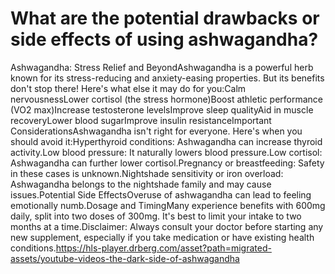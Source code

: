 # What are the potential drawbacks or side effects of using ashwagandha?

Ashwagandha: Stress Relief and BeyondAshwagandha is a powerful herb known for its stress-reducing and anxiety-easing properties. But its benefits don't stop there! Here's what else it may do for you:Calm nervousnessLower cortisol (the stress hormone)Boost athletic performance (VO2 max)Increase testosterone levelsImprove sleep qualityAid in muscle recoveryLower blood sugarImprove insulin resistanceImportant ConsiderationsAshwagandha isn't right for everyone. Here's when you should avoid it:Hyperthyroid conditions: Ashwagandha can increase thyroid activity.Low blood pressure: It naturally lowers blood pressure.Low cortisol: Ashwagandha can further lower cortisol.Pregnancy or breastfeeding: Safety in these cases is unknown.Nightshade sensitivity or iron overload: Ashwagandha belongs to the nightshade family and may cause issues.Potential Side EffectsOveruse of ashwagandha can lead to feeling emotionally numb.Dosage and TimingMany experience benefits with 600mg daily, split into two doses of 300mg. It's best to limit your intake to two months at a time.Disclaimer: Always consult your doctor before starting any new supplement, especially if you take medication or have existing health conditions.https://hls-player.drberg.com/asset?path=migrated-assets/youtube-videos-the-dark-side-of-ashwagandha
